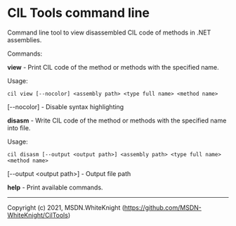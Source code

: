 # CIL Tools command line

Command line tool to view disassembled CIL code of methods in .NET assemblies.

Commands:

**view** - Print CIL code of the method or methods with the specified name.

Usage: 

    cil view [--nocolor] <assembly path> <type full name> <method name>

[--nocolor] - Disable syntax highlighting

**disasm** - Write CIL code of the method or methods with the specified name into file.

Usage: 

    cil disasm [--output <output path>] <assembly path> <type full name> <method name>

[--output \<output path\>] - Output file path

**help** - Print available commands.

---

Copyright (c) 2021, MSDN.WhiteKnight (<https://github.com/MSDN-WhiteKnight/CilTools>)
